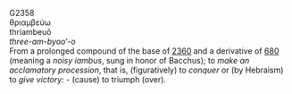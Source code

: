 <body>
  <p>G2358<br>  θριαμβεύω  <br> thriambeuō  <br><i>three-am-byoo‘-o </i><br>From a prolonged compound of the base of <a href="g2360.htm">2360</a> and a derivative of <a href="g0680.htm">680</a> (meaning a <i>noisy</i> <i>iambus</i>, sung in honor of Bacchus); to <i>make</i> <i>an</i> <i>acclamatory</i> <i>procession</i>, that is, (figuratively) to <i>conquer</i> or (by Hebraism) to <i>give</i> <i>victory:</i> - (cause) to triumph (over).<br></p>
 </body>